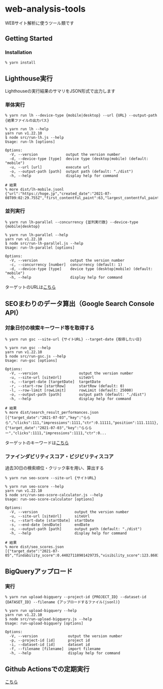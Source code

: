 # web-analysis-tools

WEBサイト解析に使うツール類です

## Getting Started

### Installation

```shell
% yarn install
```

## Lighthouse実行

Lighthouseの実行結果のサマリをJSON形式で出力します

### 単体実行

```shell
% yarn run lh --device-type {mobile|desktop} --url {URL} --output-path {結果ファイルの出力パス}

% yarn run lh --help
yarn run v1.22.10
$ node src/run-lh.js --help
Usage: run-lh [options]

Options:
  -V, --version             output the version number
  -d, --device-type [type]  device type (desktop|mobile) (default: "mobile")
  -u, --url [url]           execute url
  -o, --output-path [path]  output path (default: "./dist")
  -h, --help                display help for command

# 結果
% more dist/lh-mobile.jsonl 
{"url":"https://hoge.jp","created_date":"2021-07-08T09:02:29.755Z","first_contentful_paint":63,"largest_contentful_paint":0,"first_meaningful_paint":34,"speed_index":5,"total_blocking_time":25,"max_potential_fid":20,"cumulative_layout_shift":100,"server_response_time":100,"interactive":23026,"mainthread_work_breakdown":5,"network_rtt":108,"layout_shift_elements":0,"long_tasks":20,"unsized_images":38,"render_blocking_resources":1,"unused_css_rules":74,"unused_javascript":0,"uses_responsive_images":38,"performance_budget_image":3384518,"performance_budget_script":1597717,"performance_budget_document":190438,"performance_budget_stylesheet":37130,"performance_budget_font":15980,"performance":29,"accessibility":77,"best_practices":67,"seo":100,"pwa":50}
```

### 並列実行

```shell
% yarn run lh-parallel --concurrency {並列実行数} --device-type {mobile|desktop}

% yarn run lh-parallel --help
yarn run v1.22.10
$ node src/run-lh-parallel.js --help
Usage: run-lh-parallel [options]

Options:
  -V, --version               output the version number
  -c, --concurrency [number]  concurrency (default: 1)
  -d, --device-type [type]    device type (desktop|mobile) (default: "mobile")
  -h, --help                  display help for command
```
ターゲットのURLは[こちら](https://github.com/itinao/web-tools/blob/main/target-urls.json)

## SEOまわりのデータ算出（Google Search Console API）

### 対象日付の検索キーワード等を取得する
```shell
% yarn run gsc --site-url {サイトURL} --target-date {取得したい日}

% yarn run gsc --help            
yarn run v1.22.10
$ node src/run-gsc.js --help
Usage: run-gsc [options]

Options:
  -V, --version                   output the version number
  -u, --site-url [siteUrl]        siteUrl
  -s, --target-date [targetDate]  targetDate
  -r, --start-row [startRow]      startRow (default: 0)
  -l, --row-limit [rowLimit]      rowLimit (default: 25000)
  -o, --output-path [path]        output path (default: "./dist")
  -h, --help                      display help for command

# 結果
% more dist/search_result_performances.json 
[{"target_date":"2021-07-03","key":"ららら","clicks":111,"impressions":1111,"ctr":0.11111,"position":111.1111},{"target_date":"2021-07-03","key":"らららー","clicks":1111,"impressions":1111,"ctr":0...
```
ターゲットのキーワードは[こちら](https://github.com/itinao/web-tools/blob/main/search_keywords.csv)

### ファインダビリティスコア・ビジビリティスコア
過去30日の検索順位・クリック率を用い、算出する

```shell
% yarn run seo-score --site-url {サイトURL}

% yarn run seo-score --help                                                  
yarn run v1.22.10
$ node src/run-seo-score-calculator.js --help
Usage: run-seo-score-calculator [options]

Options:
  -V, --version                 output the version number
  -u, --site-url [siteUrl]      siteUrl
  -s, --start-date [startDate]  startDate
  -s, --end-date [endDate]      endDate
  -o, --output-path [path]      output path (default: "./dist")
  -h, --help                    display help for command

# 結果
% more dist/seo_scores.json 
[{"target_date":"2021-07-05","findability_score":0.44027118901429735,"visibility_score":123.86039468762067}]
```

## BigQueryアップロード

### 実行
```shell
% yarn run upload-bigquery --project-id {PROJECT_ID} --dataset-id {DATASET_ID} --filename {アップロードするファイル(jsonl)}

% yarn run upload-bigquery --help
yarn run v1.22.10
$ node src/run-upload-bigquery.js --help
Usage: run-upload-bigquery [options]

Options:
  -V, --version              output the version number
  -p, --project-id [id]      project id
  -i, --dataset-id [id]      dataset id
  -f, --filename [filename]  import filename
  -h, --help                 display help for command
```

## Github Actionsでの定期実行
[こちら](https://github.com/itinao/web-tools/blob/main/.github/workflows/run-lighthouse-and-upload.yml)
